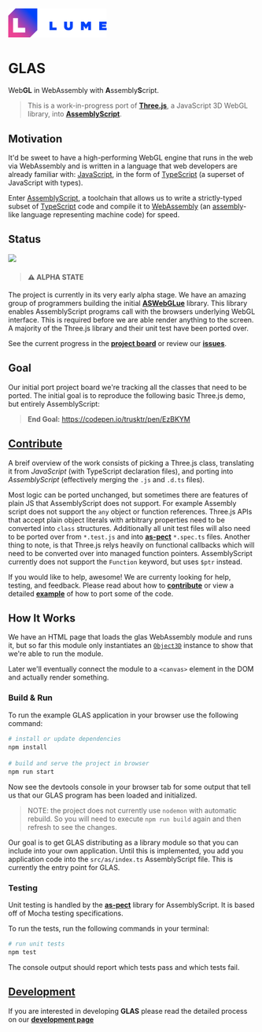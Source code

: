<!-- # GLAS -->

# <a href="//lume.io"><img src="./assets/logo.svg" width="200" alt="LUME" title="LUME" /></a>

# GLAS

Web**GL** in WebAssembly with **A**ssembly**S**cript.

> This is a work-in-progress port of [**Three.js**](https://threejs.org), a JavaScript 3D WebGL library, into [**AssemblyScript**](https://assemblyscript.org).

## Motivation

It'd be sweet to have a high-performing WebGL engine that runs in the web via
WebAssembly and is written in a language that web developers are already
familiar with:
[JavaScript](https://developer.mozilla.org/en-US/docs/Web/JavaScript/About_JavaScript),
in the form of [TypeScript](http://www.typescriptlang.org/) (a
superset of JavaScript with types).

Enter [AssemblyScript](https://assemblyscript.org), a
toolchain that allows us to write a strictly-typed subset of
[TypeScript](http://www.typescriptlang.org/) code and compile it to
[WebAssembly](https://developer.mozilla.org/en-US/docs/WebAssembly) (an
[assembly](https://en.wikipedia.org/wiki/Assembly_language)-like language
representing machine code) for speed.

## Status

![](https://github.com/lume/glas/workflows/Node%20CI/badge.svg)

> #### ⚠️ ALPHA STATE

The project is currently in its very early alpha stage. We have an amazing group of programmers building the initial [**ASWebGLue**](https://github.com/lume/ASWebGLue) library. This library enables AssemblyScript programs call with the browsers underlying WebGL interface. This is required before we are able render anything to the screen. A majority of the Three.js library and their unit test have been ported over.

See the current progress in the [**project board**](https://github.com/lume/glas/projects) or review our [**issues**](https://github.com/lume/glas/issues).

## Goal

Our initial port project board we're tracking all the classes that need to
be ported. The initial goal is to reproduce the following basic Three.js
demo, but entirely AssemblyScript:

> **End Goal:** https://codepen.io/trusktr/pen/EzBKYM

## [Contribute](.github/CONTRIBUTE.md)

A breif overview of the work consists of picking a Three.js class, translating it
from _JavaScript_ (with TypeScript declaration files), and porting into _AssemblyScript_
(effectively merging the `.js` and `.d.ts` files).

Most logic can be ported unchanged, but sometimes there are features of plain
JS that AssemblyScript does not support. For example Assembly script does not support the `any` object or function references. Three.js APIs that accept plain object literals
with arbitrary properties need to be converted into `class` structures. Additionally all unit test files will also need to be ported over from `*.test.js` and into [**as-pect**](https://github.com/jtenner/as-pect) `*.spec.ts` files. Another thing to note, is that Three.js relys heavily on functional callbacks which will need to be converted over into managed function pointers. AssemblyScript currently does not support the `Function` keyword, but uses `$ptr` instead.

If you would like to help, awesome! We are currenty looking for help, testing, and feedback. Please read about how to [**contribute**](CONTRIBUTE.md) or view a detailed [**example**](CONTRIBUTE.md#example) of how to port some of the code.

## How It Works

We have an HTML page that loads the glas WebAssembly module and runs it, but
so far this module only instantiates an
[`Object3D`](https://threejs.org/docs/index.html#api/en/core/Object3D)
instance to show that we're able to run the module.

Later we'll eventually connect the module to a `<canvas>` element in the DOM
and actually render something.

### Build & Run

To run the example GLAS application in your browser use the following command:

```sh
# install or update dependencies
npm install

# build and serve the project in browser
npm run start
```

Now see the devtools console in your browser tab for some output that tell us that our GLAS program has been loaded and initialized.

> NOTE: the project does not currently use `nodemon` with automatic rebuild. So you will need to execute `npm run build` again and then refresh to see the changes.

Our goal is to get GLAS distributing as a library module so that you can include into your own application. Until this is implemented, you add you application code into the `src/as/index.ts` AssemblyScript file. This is currently the entry point for GLAS.

### Testing

Unit testing is handled by the [**as-pect**](https://github.com/jtenner/as-pect) library for AssemblyScript. It is based off of Mocha testing specifications.

To run the tests, run the following commands in your terminal:

```sh
# run unit tests
npm test
```

The console output should report which tests pass and which tests fail.

## [Development](.github/DEVELOPMENT.md)

If you are interested in developing **GLAS** please read the detailed process on our [**development page**](.github/DEVELOPMENT.md)
